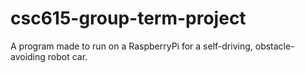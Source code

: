 # csc615-group-term-project
A program made to run on a RaspberryPi for a self-driving, obstacle-avoiding robot car.
